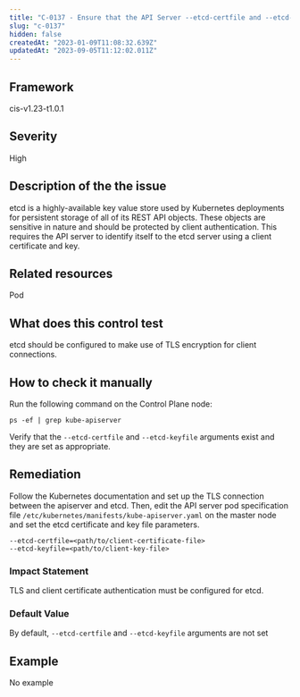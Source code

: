 ```yaml
---
title: "C-0137 - Ensure that the API Server --etcd-certfile and --etcd-keyfile arguments are set as appropriate"
slug: "c-0137"
hidden: false
createdAt: "2023-01-09T11:08:32.639Z"
updatedAt: "2023-09-05T11:12:02.011Z"
---
```

## Framework
cis-v1.23-t1.0.1
## Severity
High
## Description of the the issue
etcd is a highly-available key value store used by Kubernetes deployments for persistent storage of all of its REST API objects. These objects are sensitive in nature and should be protected by client authentication. This requires the API server to identify itself to the etcd server using a client certificate and key.
## Related resources
Pod
## What does this control test
etcd should be configured to make use of TLS encryption for client connections.
## How to check it manually
Run the following command on the Control Plane node:

 
```
ps -ef | grep kube-apiserver

```
 Verify that the `--etcd-certfile` and `--etcd-keyfile` arguments exist and they are set as appropriate.
## Remediation
Follow the Kubernetes documentation and set up the TLS connection between the apiserver and etcd. Then, edit the API server pod specification file `/etc/kubernetes/manifests/kube-apiserver.yaml` on the master node and set the etcd certificate and key file parameters.

 
```
--etcd-certfile=<path/to/client-certificate-file> 
--etcd-keyfile=<path/to/client-key-file>

```
### Impact Statement
TLS and client certificate authentication must be configured for etcd.
### Default Value
By default, `--etcd-certfile` and `--etcd-keyfile` arguments are not set
## Example
No example